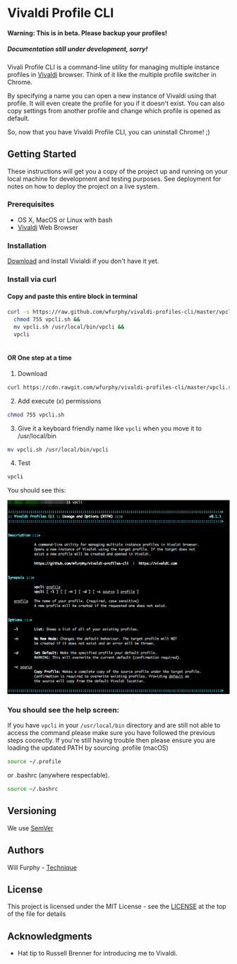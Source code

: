 # Vivaldi Profile CLI

#### Warning: This is in beta. Please backup your profiles!
##### Documentation still under development, sorry!

Vivali Profile CLI is a command-line utility for managing multiple instance profiles in [Vivaldi]('https://vivaldi.com') browser. Think of it like the multiple profile switcher in Chrome.  

By specifying a name you can open a new instance of Vivaldi using that profile. It will even create the profile for you if it doesn't exist. You can also copy settings from another profile and change which profile is opened as default.

So, now that you have Vivaldi Profile CLI, you can uninstall Chrome! ;)

## Getting Started

These instructions will get you a copy of the project up and running on your local machine for development and testing purposes. See deployment for notes on how to deploy the project on a live system.

### Prerequisites

* OS X, MacOS or Linux with bash
* [Vivaldi]('https://vivaldi.com') Web Browser

### Installation

[Download](https://www.google.com.au/url?sa=t&rct=j&q=&esrc=s&source=web&cd=1&cad=rja&uact=8&ved=0ahUKEwjKtf6m89XXAhUIkZQKHYCuBVYQFggmMAA&url=https%3A%2F%2Fvivaldi.com%2Fdownload%2F%3Flang%3Den&usg=AOvVaw1b7SMyM9QJfW0t_REb_z9R) and Install Vivialdi if you don't have it yet.

### Install via curl

#### Copy and paste this entire block in terminal
```bash
curl -s https://raw.github.com/wfurphy/vivaldi-profiles-cli/master/vpcli.sh && 
  chmod 755 vpcli.sh &&  
  mv vpcli.sh /usr/local/bin/vpcli &&
  vpcli
  
```

#### OR One step at a time

1. Download
```bash
curl https://cdn.rawgit.com/wfurphy/vivaldi-profiles-cli/master/vpcli.sh
```


2. Add execute (x) permissions 
```bash
chmod 755 vpcli.sh
```


3. Give it a keyboard friendly name like `vpcli` when you move it to /usr/local/bin
```bash
mv vpcli.sh /usr/local/bin/vpcli
```

4. Test
```bash
vpcli
```

You should see this:

![vpcli-manual](img/vpcli.png)


### You should see the help screen:

If you have `vpcli` in your `/usr/local/bin` directory and are still not able to access the command please make sure you have followed the previous steps coorectly. If you're still having trouble then please ensure you are loading the updated PATH by sourcing .profile (macOS)
```bash
source ~/.profile
```
 or .bashrc (anywhere respectable).
```bash
source ~/.bashrc
```

## Versioning

We use [SemVer](http://semver.org/) 

## Authors
Will Furphy - [Technique](https://technique.software)

## License

This project is licensed under the MIT License - see the [LICENSE](wpcli.sh) at the top of the file for details

## Acknowledgments

* Hat tip to Russell Brenner for introducing me to Vivaldi.